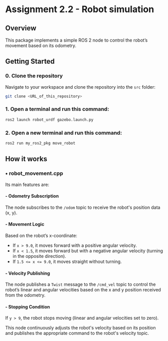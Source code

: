 # Assignment 2.2 - Robot simulation

## **Overview**
This package implements a simple ROS 2 node to control the robot’s movement based on its odometry.

## **Getting Started**
### 0. Clone the repository

Navigate to your workspace and clone the repository into the `src` folder:

```bash
git clone <URL_of_this_repository>
```

### 1. Open a terminal and run this command:

```bash
ros2 launch robot_urdf gazebo.launch.py
```
### 2. Open a new terminal and run this command:

```bash
ros2 run my_ros2_pkg move_robot
```

## How it works
### • robot_movement.cpp
Its main features are:

#### - Odometry Subscription
The node subscribes to the `/odom` topic to receive the robot's position data (x, y).

#### - Movement Logic
Based on the robot’s x-coordinate:
- If `x > 9.0`, it moves forward with a positive angular velocity.
- If `x < 1.5`, it moves forward but with a negative angular velocity (turning in the opposite direction).
- If `1.5 <= x <= 9.0`, it moves straight without turning.

#### - Velocity Publishing
The node publishes a `Twist` message to the `/cmd_vel` topic to control the robot’s linear and angular velocities based on the x and y position received from the odometry.

#### - Stopping Condition
If `y > 9`, the robot stops moving (linear and angular velocities set to zero).

This node continuously adjusts the robot's velocity based on its position and publishes the appropriate command to the robot's velocity topic.
